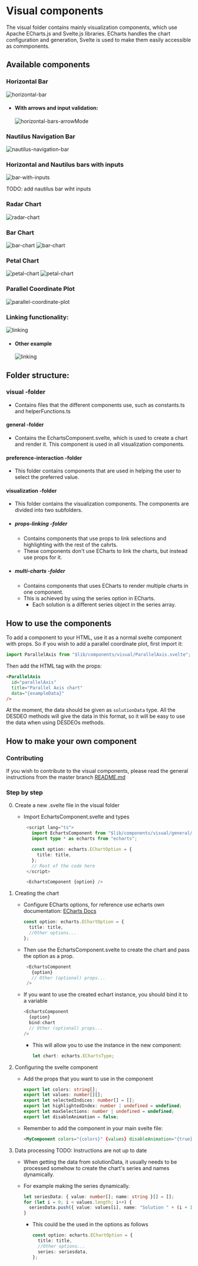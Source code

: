 # Visual components

The visual folder contains mainly visualization components, which use Apache ECharts.js and Svelte.js libraries. ECharts handles the chart configuration and generation, Svelte is used to make them easily accessible as commponents.

## Available components

### Horizontal Bar

![horizontal-bar](./resources/HorizontalBar.png)

- #### With arrows and input validation:
  ![horizontal-bars-arrowMode](./resources/HorizontalBarArrowMode.png)

### Nautilus Navigation Bar

![nautilus-navigation-bar](./resources/)

### Horizontal and Nautilus bars with inputs

![bar-with-inputs](./resources/HorizontalBarWithInputs.png)

TODO: add nautilus bar wiht inputs

### Radar Chart

![radar-chart](./resources/RadarChart.png)

### Bar Chart

![bar-chart](./resources/BarChart.png)
![bar-chart](./resources/MultipleBarCharts.png)

### Petal Chart

![petal-chart](./resources/PetalChart.png)
![petal-chart](./resources/MultiplePetalCharts.png)

### Parallel Coordinate Plot

![parallel-coordinate-plot](./resources/ParallelCoordinatePlotBase.png)

### Linking functionality:

![linking](./resources/Linking/linking_parallel.gif)

- #### Other example
  ![linking](./resources/Linking/linking_objectives.gif)

## Folder structure:

### visual -folder

- Contains files that the different components use, such as constants.ts and helperFunctions.ts

#### general -folder

- Contains the EchartsComponent.svelte, which is used to create a chart and render it. This component is used in all visualization components.

#### preference-interaction -folder

- This folder contains components that are used in helping the user to select the preferred value.

#### visualization -folder

- This folder contains the visualization components. The components are divided into two subfolders.

- ##### props-linking -folder
  - Contains components that use props to link selections and highlighting with the rest of the cahrts.
  - These components don't use ECharts to link the charts, but instead use props for it.
- ##### multi-charts -folder
  - Contains components that uses ECharts to render multiple charts in one component.
  - This is achieved by using the series option in ECharts.
    - Each solution is a different series object in the series array.

## How to use the components

To add a component to your HTML, use it as a normal svelte component with props. So if you wish to add a parallel coordinate plot, first import it:

```typescript
import ParallelAxis from "$lib/components/visual/ParallelAxis.svelte";
```

Then add the HTML tag with the props:

```html
<ParallelAxis
  id="parallelAxis"
  title="Parallel Axis chart"
  data="{exampleData}"
/>
```

At the moment, the data should be given as `solutionData` type. All the DESDEO methods will give the data in this format, so it will be easy to use the data when using DESDEOs methods.

## How to make your own component

### Contributing

If you wish to contribute to the visual components, please read the general instructions from the master branch [README.md](https://github.com/industrial-optimization-group/desdeo-webui/tree/master#version-control-and-contributing)

### Step by step

0. Create a new .svelte file in the visual folder

   - Import EchartsComponent.svelte and types

     ```typescript
      <script lang="ts">
        import EchartsComponent from "$lib/components/visual/general/EchartsComponent.svelte";
        import type * as echarts from "echarts";

        const option: echarts.EChartOption = {
          title: title,
        };
        // Rest of the code here
      </script>

      <EchartsComponent {option} />

     ```

1. Creating the chart
   - Configure ECharts options, for reference use echarts own documentation: [ECharts Docs](https://echarts.apache.org/en/option.html#title)
     ```typescript
     const option: echarts.EChartOption = {
       title: title,
       //Other options...
     };
     ```
   - Then use the EchartsComponent.svelte to create the chart and pass the option as a prop.
     ```typescript
      <EchartsComponent
        {option}
        // Other (optional) props...
      />
     ```
   - If you want to use the created echart instance, you should bind it to a variable
     ```typescript
     <EchartsComponent
       {option}
       bind:chart
       // Other (optional) props...
     />
     ```
     - This will allow you to use the instance in the new component:
       ```typescript
       let chart: echarts.EChartsType;
       ```
1. Configuring the svelte component

   - Add the props that you want to use in the component

     ```typescript
     export let colors: string[];
     export let values: number[][];
     export let selectedIndices: number[] = [];
     export let highlightedIndex: number | undefined = undefined;
     export let maxSelections: number | undefined = undefined;
     export let disableAnimation = false;
     ```

   - Remember to add the component in your main svelte file:
     ```html
     <MyComponent colors="{colors}" {values} disableAnimation="{true}" />
     ```

1. Data processing TODO: Instructions are not up to date

   - When getting the data from solutionData, it usually needs to be processed somehow to create the chart's series and names dynamically.
   - For example making the series dynamically.

     ```typescript
     let seriesData: { value: number[]; name: string }[] = [];
     for (let i = 0; i < values.length; i++) {
       seriesData.push({ value: values[i], name: "Solution " + (i + 1) });
     }
     ```

     - This could be the used in the options as follows
       ```typescript
       const option: echarts.EChartOption = {
         title: title,
         //Other options...
         series: seriesdata,
       };
       ```
